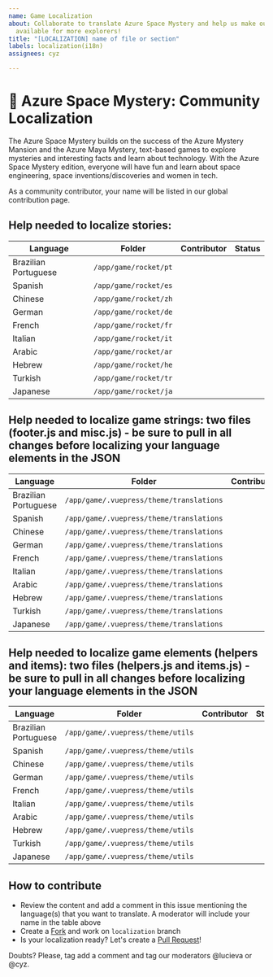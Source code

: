 ```yaml
---
name: Game Localization
about: Collaborate to translate Azure Space Mystery and help us make our space adventure
  available for more explorers!
title: "[LOCALIZATION] name of file or section"
labels: localization(i18n)
assignees: cyz

---
```


# 📝 Azure Space Mystery: Community Localization 

The Azure Space Mystery builds on the success of the Azure Mystery Mansion and the Azure Maya Mystery, text-based games to explore mysteries and interesting facts and learn about technology. With the Azure Space Mystery edition, everyone will have fun and learn about space engineering, space inventions/discoveries and women in tech.

As a community contributor, your name will be listed in our global contribution page.

## Help needed to localize stories:

| Language  | Folder  | Contributor | Status
|---|---|---|---|
| Brazilian Portuguese  | `/app/game/rocket/pt`  |   |   |
| Spanish  | `/app/game/rocket/es`  |   |   |
| Chinese  |  `/app/game/rocket/zh` |   |   |
| German  | `/app/game/rocket/de`  |   |   |
| French  | `/app/game/rocket/fr`  |   |   |
| Italian  | `/app/game/rocket/it`  |   |   |
| Arabic  | `/app/game/rocket/ar`  |   |   |
| Hebrew  | `/app/game/rocket/he`  |   |   |
| Turkish  | `/app/game/rocket/tr`  |   |   |
| Japanese   | `/app/game/rocket/ja`  |   |   |

## Help needed to localize game strings: two files (footer.js and misc.js) - be sure to pull in all changes before localizing your language elements in the JSON

| Language  | Folder  | Contributor | Status
|---|---|---|---|
| Brazilian Portuguese  | `/app/game/.vuepress/theme/translations`  |   |   |
| Spanish  | `/app/game/.vuepress/theme/translations`  |   |   |
| Chinese  | `/app/game/.vuepress/theme/translations`  |   |   |
| German  | `/app/game/.vuepress/theme/translations`  |   |   |
| French  |  `/app/game/.vuepress/theme/translations` |   |   |
| Italian  | `/app/game/.vuepress/theme/translations`  |   |   |
| Arabic  | `/app/game/.vuepress/theme/translations` |   |   |
| Hebrew  | `/app/game/.vuepress/theme/translations`  |   |   |
| Turkish  | `/app/game/.vuepress/theme/translations`  |   |   |
| Japanese   | `/app/game/.vuepress/theme/translations`  |   |   |

## Help needed to localize game elements (helpers and items): two files (helpers.js and items.js) - be sure to pull in all changes before localizing your language elements in the JSON

| Language  | Folder  | Contributor | Status
|---|---|---|---|
| Brazilian Portuguese  | `/app/game/.vuepress/theme/utils`  |   |   |
| Spanish  | `/app/game/.vuepress/theme/utils`  |   |   |
| Chinese  | `/app/game/.vuepress/theme/utils`  |   |   |
| German  | `/app/game/.vuepress/theme/utils`  |   |   |
| French  |  `/app/game/.vuepress/theme/utils` |   |   |
| Italian  | `/app/game/.vuepress/theme/utils`  |   |   |
| Arabic  | `/app/game/.vuepress/theme/utils` |   |   |
| Hebrew  | `/app/game/.vuepress/theme/utils`  |   |   |
| Turkish  | `/app/game/.vuepress/theme/utils`  |   |   |
| Japanese   | `/app/game/.vuepress/theme/utils`  |   |   |

## How to contribute

- Review the content and add a comment in this issue mentioning the language(s) that you want to translate. A moderator will include your name in the table above
- Create a [Fork](https://docs.github.com/en/free-pro-team@latest/github/getting-started-with-github/fork-a-repo) and work on `localization` branch
- Is your localization ready? Let's create a [Pull Request](https://docs.github.com/en/free-pro-team@latest/github/collaborating-with-issues-and-pull-requests/creating-a-pull-request)!

Doubts? Please, tag add a comment and tag our moderators @lucieva or @cyz.

